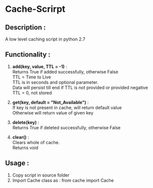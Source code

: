 # Cache-Scrirpt
## Description : 
A low level caching script in python 2.7
## Functionality : 
1. **add(key, value, TTL = -1)** : <br>
 Returns True if added successfully, otherwise False <br>
 TTL = Time to Live<br>
 TTL is in seconds and optional parameter.<br>
 Data will persist till end if TTL is not provided or provided negative<br>
 TTL = 0, not stored<br>

2. **get(key, default = "Not_Available")** :<br>
 If key is not present in cache, will return default value<br>
 Otherwise will return value of given key

3. **delete(key)** :<br>
 Returns True if deleted successfully, otherwise False <br>

4. **clear()** :<br>
 Clears whole of cache.<br>
 Returns void
 
## Usage :
1. Copy script in source folder
2. Import Cache class as : from cache import Cache



